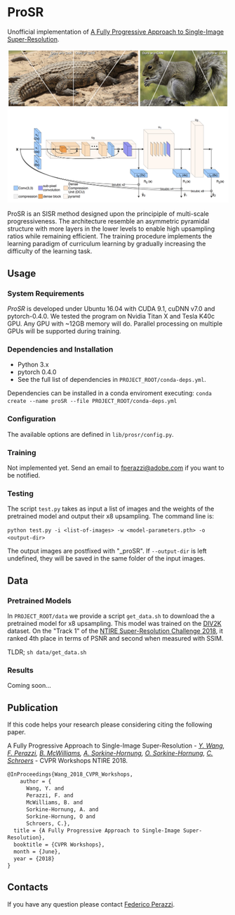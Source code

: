 # ProSR

Unofficial implementation of [A Fully Progressive Approach to Single-Image Super-Resolution](https://fperazzi.github.io/files/publications/prosr.pdf).

![](data/prosr-teaser.jpg)
![](data/prosr-arch.jpg)

ProSR is an SISR method designed upon the principiple of multi-scale progressiveness. The architecture resemble an asymmetric pyramidal structure with more layers in the lower levels to enable high upsampling ratios while remaining efficient. The training procedure implements the learning paradigm of curriculum learning by gradually increasing the difficulty of the learning task.


## Usage
### System Requirements
*ProSR* is developed under Ubuntu 16.04 with CUDA 9.1, cuDNN v7.0 and pytorch-0.4.0.
We tested the program on Nvidia Titan X and Tesla K40c GPU. Any GPU with ~12GB memory will do. Parallel processing on multiple GPUs will be supported during training.

### Dependencies and Installation
  * Python 3.x
  * pytorch 0.4.0
  * See the full list of dependencies in `PROJECT_ROOT/conda-deps.yml`.

Dependencies can be installed in a conda enviroment executing:
`conda create --name proSR --file PROJECT_ROOT/conda-deps.yml`

### Configuration
The available options are defined in `lib/prosr/config.py`.

### Training
Not implemented yet. Send an email to [fperazzi@adobe.com](fpearzzi@adobe.com) if you want to be notified.

### Testing
The script `test.py` takes as input a list of images and the weights of the pretrained model and output their x8 upsampling. The command line is:

 `python test.py -i <list-of-images> -w <model-parameters.pth> -o <output-dir>`

The output images are postfixed with "_proSR". If `--output-dir` is left undefined, they will be saved in the same folder of the input images.

## Data
### Pretrained Models
In `PROJECT_ROOT/data` we provide a script `get_data.sh` to download the a pretrained model for x8 upsampling. This model was trained on the [DIV2K](http://data.vision.ee.ethz.ch/cvl/DIV2K/DIV2K_train_HR.zip) dataset. On the "Track 1" of the [NTIRE Super-Resolution Challenge 2018](https://competitions.codalab.org/competitions/18015), it ranked 4th place in terms of PSNR and second when measured with SSIM.

TLDR; `sh data/get_data.sh`

### Results
Coming soon...

## Publication
If this code helps your research please considering citing the following paper.

A Fully Progressive Approach to Single-Image Super-Resolution - <i>[Y. Wang](https://yifita.github.io), [F. Perazzi](fperazzi.github.io), [B. McWilliams](https://www.inf.ethz.ch/personal/mcbrian/), [A. Sorkine-Hornung](http://www.ahornung.net/), [O. Sorkine-Hornung](http://igl.ethz.ch/people/sorkine/), [C. Schroers](https://www.disneyresearch.com/people/christopher-schroers/)</i> - CVPR Workshops NTIRE 2018.
```
@InProceedings{Wang_2018_CVPR_Workshops,
    author = {
      Wang, Y. and
      Perazzi, F. and
      McWilliams, B. and
      Sorkine-Hornung, A. and
      Sorkine-Hornung, O and
      Schroers, C.},
  title = {A Fully Progressive Approach to Single-Image Super-Resolution},
  booktitle = {CVPR Workshops},
  month = {June},
  year = {2018}
}
```

## Contacts
If you have any question please contact [Federico Perazzi](fperazzi@adobe.com).
